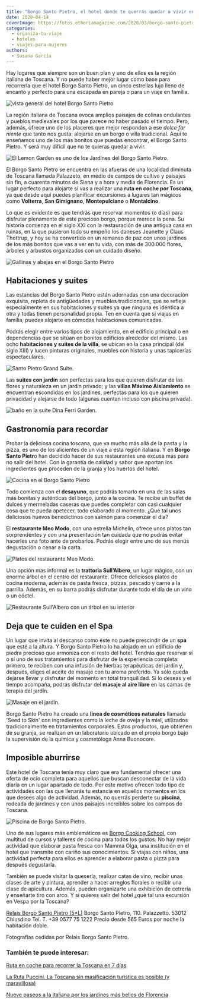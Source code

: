 ```yaml
---
title: "Borgo Santo Pietro, el hotel donde te querrás quedar a vivir en la Toscana"
date: 2020-04-14
coverImage: https://fotos.etheriamagazine.com/2020/03/borgo-santo-pietro-infinity-pool.jpg
categories: 
  - organiza-tu-viaje
  - hoteles
  - viajes-para-mujeres
authors: 
  - Susana García
---
```


Hay lugares que siempre son un buen plan y uno de ellos es la región italiana de Toscana. Y no puede haber mejor lugar como base para recorrerla que el hotel Borgo Santo Pietro, un cinco estrellas lujo lleno de encanto y perfecto para una escapada en pareja o para un viaje en familia.

![vista general del hotel Borgo Santo Pietro](https://fotos.etheriamagazine.com/2020/03/Borgo-Santo-Prieto-900x506.jpg "Hotel Borgo Santo Pietro.")

La región italiana de Toscana evoca amplios paisajes de colinas ondulantes y pueblos 
medievales por los que parece no haber pasado el tiempo. Pero, además, ofrece uno de los 
placeres que mejor responden a ese _dolce far niente_ que tanto nos gusta: alojarse en 
un borgo o villa tradicional. Aquí te enseñamos uno de los más bonitos que puedas 
encontrar, el Borgo Santo Pietro. Y será muy difícil que no te quieras quedar a vivir. 

![El Lemon Garden es uno de los Jardines del Borgo Santo Pietro.](https://fotos.etheriamagazine.com/2020/03/Borgo-Santo-Prieto-Lemon-tree-terrace-900x600.jpg "El Lemon Garden es uno de los Jardines del Borgo Santo Pietro.")

El Borgo Santo Pietro se encuentra en las afueras de una localidad diminuta de Toscana 
llamada Palazzeto, en medio de campos de cultivo y paisajes sin fin, a cuarenta minutos 
de Siena y a hora y media de Florencia. Es un lugar perfecto para alojarte si vas a 
realizar una **ruta en coche por Toscana**, ya que desde aquí puedes planificar 
excursiones a lugares tan mágicos como **Volterra**, **San Gimignano**, 
**Montepulciano** o **Montalcino**. 

Lo que es evidente es que tendrás que reservar momentos (o días) para disfrutar 
plenamente de este precioso borgo, porque merece la pena. Su historia comienza en el 
siglo XXI con la restauración de una antigua casa en ruinas, en la que pusieron todo su 
empeño los daneses Jeanette y Claus Thottrup, y hoy se ha convertido en un remanso de 
paz con unos jardines de los más bonitos que vas a ver en tu vida, con más de 300.000 
flores, árboles y arbustos organizados con un cuidado diseño. 

![Gallinas y abejas en el Borgo Santo Pietro](https://fotos.etheriamagazine.com/2020/03/Borgo-santo-Prieto-granja-900x675.jpg "Detalles de la granja del Borgo.")

## Habitaciones y suites

Las estancias del Borgo Santo Pietro están adornadas con una decoración exquisita, 
repleta de antigüedades y muebles tradicionales, que se refleja especialmente en sus 
habitaciones y suites ya que ninguna es idéntica a otra y todas tienen personalidad 
propia. Ten en cuenta que si viajas en familia, puedes alojarte en cómodas habitaciones 
comunicadas. 

Podrás elegir entre varios tipos de alojamiento, en el edificio principal o en 
dependencias que se sitúan en bonitos edificios alrededor del mismo. Las ocho 
**habitaciones y suites de la villa**, se ubican en la casa principal (del siglo XIII) y 
lucen pinturas originales, muebles con historia y unas tapicerías espectaculares. 

![Santo Pietro Grand Suite.](https://fotos.etheriamagazine.com/2020/03/Borgo-santo-pietro-suite-900x600.jpg "Santo Pietro Grand Suite.")

Las **suites con jardín** son perfectas para los que quieren disfrutar de las flores y 
naturaleza en un jardín privado; y las **villas Máximo Aislamiento** se encuentran 
escondidas en los jardines, perfectas para los que quieren privacidad y alejarse de todo 
(algunas cuentan incluso con piscina privada). 

![baño en  la suite Dina Ferri Garden.](https://fotos.etheriamagazine.com/2020/03/Hotel-borgo-santo-pietro-bano-900x601.jpg "Dina Ferri Garden Suite.")

## Gastronomía para recordar

Probar la deliciosa cocina toscana, que va mucho más allá de la pasta y la pizza, es uno 
de los alicientes de un viaje a esta región italiana. Y en **Borgo Santo Pietr**o han 
decidido hacer de sus restaurantes una excusa más para no salir del hotel. Con la 
garantía de calidad y sabor que aportan los ingredientes que proceden de la granja y los 
huertos del hotel. 

![Cocina en el Borgo Santo Pietro](https://fotos.etheriamagazine.com/2020/03/Borgo-santo-prieto-desayuno-900x600.jpg "Desayuno en el Borgo Santo Pietro.")

Todo comienza con el **desayuno**, que podrás tomarlo en una de las salas más bonitas y 
auténticas del borgo, junto a la cocina. Te recibe un buffet de dulces y mermeladas 
caseras que puedes completar con casi cualquier cosa que te pueda apetecer, todo 
elaborado al momento. ¿Qué tal unos deliciosos huevos benedictinos con salmón para 
comenzar el día? 

El **restaurante Meo Modo**, con una estrella Michelin, ofrece unos platos tan 
sorprendentes y con una presentación tan cuidada que no podrás evitar hacerles una foto 
ante de probarlos. Podrás elegir entre uno de sus menús degustación o cenar a la carta. 

![Platos del restaurante Meo Modo.](https://fotos.etheriamagazine.com/2020/03/Borgo-Santo-Prieto-restaurante-platos-900x307.jpg "Platos del restaurante Meo Modo.")

Una opción mas informal es la **trattoria Sull’Albero**, un lugar mágico, con un enorme 
árbol en el centro del restaurante. Ofrece deliciosos platos de cocina moderna, además 
de pasta fresca, pizzas, pescado y carne a la parrilla. Además, en su barra podrás 
disfrutar durante todo el día de un vino o un cóctel. 

![Restaurante Sull'Albero con un árbol en su interior](https://fotos.etheriamagazine.com/2020/03/Borgo-Santo-Pietro-TRATTORIA-SULLALBERO-900x601.jpg "Restaurante Sull'Albero.")

## Deja que te cuiden en el Spa

Un lugar que invita al descanso como éste no puede prescindir de un **spa** que esté a 
la altura. Y Borgo Santo Pietro lo ha alojado en un edificio de piedra precioso que 
armoniza con el resto del hotel. Tendrás que reservar sí o sí uno de sus tratamientos 
para disfrutar de la experiencia completa: primero, te reciben con una infusión de 
hierbas terapéuticas del jardín y, después, eliges el aceite de masaje con tu aroma 
preferido. Ya sólo queda dejarse llevar y disfrutar del momento en total tranquilidad. 
Si lo deseas y el tiempo acompaña, podrás disfrutar del **masaje al aire libre** en las 
camas de terapia del jardín. 

![Masaje en el jardín.](https://fotos.etheriamagazine.com/2020/03/borgo-santo-prieto-masaje-900x600.jpg "Masaje en el jardín.")

Borgo Santo Pietro ha creado una **línea de cosméticos naturales** llamada 'Seed to 
Skin' con ingredientes como la leche de oveja y la miel, utilizados tradicionalmente en 
tratamientos corporales. Estos productos, que obtienen de su granja, se realizan en un 
laboratorio ubicado en el propio borgo bajo la supervisión de la química y cosmetóloga 
Anna Buonocore. 

## Imposible aburrirse

Este hotel de Toscana tenía muy claro que era fundamental ofrecer una oferta de ocio 
completa para aquellos que buscan desconectar de la vida diaria en un lugar apartado de 
todo. Por este motivo ofrecen todo tipo de actividades con las que llenarás tu estancia 
en aquellos momentos en los que desees algo de actividad. Además, no querrás perderte su 
**piscina**, rodeada de jardines y con unos paisajes increíbles sobre los campos de 
Toscana. 

![Piscina de Borgo Santo Pietro.](https://fotos.etheriamagazine.com/2020/03/Borgo-Santo-Prieto-piscina-900x601.jpg "Piscina de Borgo Santo Pietro.")

Uno de sus lugares más emblemáticos es [Borgo Cooking 
School](https://www.borgocookingschool.com/en/), con multitud de cursos y talleres de 
cocina para todos los gustos. No hay mejor actividad que elaborar pasta fresca con Mamma 
Olga, una institución en el hotel que transmite con cariño sus conocimientos. Si viajas 
con niños, una actividad perfecta para ellos es aprender a elaborar pasta o pizza para 
después degustarla. 

También se puede visitar la quesería, realizar catas de vino, recibir unas clases de 
arte y pintura, aprender a hacer arreglos florales o recibir una clase de apicultura. 
Además, pueden organizarte una exhibición de cetrería y enseñarte tiro con arco. Y si 
quieres salir del hotel ¿qué tal una excursión en Vespa por la Toscana? 

[Relais Borgo Santo Pietro (5\*L)](https://borgosantopietro.com/es/) Borgo Santo Pietro, 
110. Palazzetto. 53012 Chiusdino Tel. T. +39 0577 75 1222 Precio desde 565 Euros por 
noche la habitación doble. 

Fotografías cedidas por Relais Borgo Santo Pietro. 

### También te puede interesar:

[Ruta en coche para recorrer la Toscana en 7 
días](https://etheriamagazine.com/2021/06/01/toscana-en-coche/) 

[La Ruta Puccini. La Toscana sin masificación turística es posible (y 
maravillosa)](https://etheriamagazine.com/2019/09/11/como-hacer-la-ruta-puccini-en-la-toscana-italia/) 

[Nueve paseos a la italiana por los jardines más bellos de 
Florencia](https://etheriamagazine.com/2021/05/21/paseos-por-los-jardines-mas-bellos-de-florencia/)
